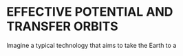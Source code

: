 # EFFECTIVE POTENTIAL AND TRANSFER ORBITS

Imagine a typical technology that aims to take the Earth to a 